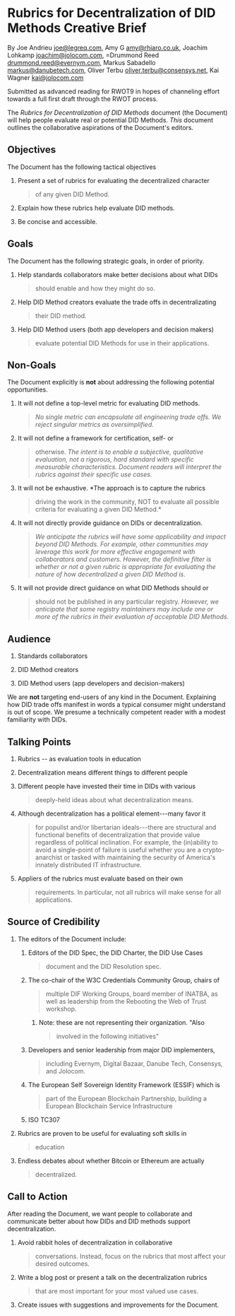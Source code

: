 Rubrics for Decentralization of DID Methods Creative Brief
==========================================================
By Joe Andrieu <joe@legreq.com>, Amy G <amy@rhiaro.co.uk>, Joachim Lohkamp <joachim@jolocom.com>, 
=Drummond Reed <drummond.reed@evernym.com>, Markus Sabadello <markus@danubetech.com>, Oliver Terbu <oliver.terbu@consensys.net>, 
Kai Wagner <kai@jolocom.com>

Submitted as advanced reading for RWOT9 in hopes of channeling effort
towards a full first draft through the RWOT process.


The *Rubrics for Decentralization of DID Methods* document (the
Document) will help people evaluate real or potential DID Methods.
*This* document outlines the collaborative aspirations of the Document's
editors.

Objectives
----------

The Document has the following tactical objectives

1.  Present a set of rubrics for evaluating the decentralized character
    > of any given DID Method.

2.  Explain how these rubrics help evaluate DID methods.

3.  Be concise and accessible.

Goals
-----

The Document has the following strategic goals, in order of priority.

1.  Help standards collaborators make better decisions about what DIDs
    > should enable and how they might do so.

2.  Help DID Method creators evaluate the trade offs in decentralizating
    > their DID method.

3.  Help DID Method users (both app developers and decision makers)
    > evaluate potential DID Methods for use in their applications.

Non-Goals
---------

The Document explicitly is **not** about addressing the following
potential opportunities.

1.  It will not define a top-level metric for evaluating DID methods.
    > *No single metric can encapsulate all engineering trade offs. We
    > reject singular metrics as oversimplified.*

2.  It will not define a framework for certification, self- or
    > otherwise. *The intent is to enable a subjective, qualitative
    > evaluation, not a rigorous, hard standard with specific measurable
    > characteristics. Document readers will interpret the rubrics
    > against their specific use cases.*

3.  It will not be exhaustive. *The approach is to capture the rubrics
    > driving the work in the community, NOT to evaluate all possible
    > criteria for evaluating a given DID Method.*

4.  It will not directly provide guidance on DIDs or decentralization.
    > *We anticipate the rubrics will have some applicability and impact
    > beyond DID Methods. For example, other communities may leverage
    > this work for more effective engagement with collaborators and
    > customers. However, the definitive filter is whether or not a
    > given rubric is appropriate for evaluating the nature of how
    > decentralized a given DID Method is.*

5.  It will not provide direct guidance on what DID Methods should or
    > should not be published in any particular registry. *However, we
    > anticipate that some registry maintainers may include one or more
    > of the rubrics in their evaluation of acceptable DID Methods.*

Audience
--------

1.  Standards collaborators

2.  DID Method creators

3.  DID Method users (app developers and decision-makers)

We are **not** targeting end-users of any kind in the Document.
Explaining how DID trade offs manifest in words a typical consumer might
understand is out of scope. We presume a technically competent reader
with a modest familiarity with DIDs.

Talking Points
--------------

1.  Rubrics -- as evaluation tools in education

2.  Decentralization means different things to different people

3.  Different people have invested their time in DIDs with various
    > deeply-held ideas about what decentralization means.

4.  Although decentralization has a political element---many favor it
    > for populist and/or libertarian ideals---there are structural and
    > functional benefits of decentralization that provide value
    > regardless of political inclination. For example, the (in)ability
    > to avoid a single-point of failure is useful whether you are a
    > crypto-anarchist or tasked with maintaining the security of
    > America's innately distributed IT infrastructure.

5.  Appliers of the rubrics must evaluate based on their own
    > requirements. In particular, not all rubrics will make sense for
    > all applications.

Source of Credibility
---------------------

1.  The editors of the Document include:

    1.  Editors of the DID Spec, the DID Charter, the DID Use Cases
        > document and the DID Resolution spec.

    2.  The co-chair of the W3C Credentials Community Group, chairs of
        > multiple DIF Working Groups, board member of INATBA, as well
        > as leadership from the Rebooting the Web of Trust workshop.

        1.  Note: these are not representing their organization. "Also
            > involved in the following initiatives"

    3.  Developers and senior leadership from major DID implementers,
        > including Evernym, Digital Bazaar, Danube Tech, Consensys, and
        > Jolocom.

    4.  The European Self Sovereign Identity Framework (ESSIF) which is
        > part of the European Blockchain Partnership, building a
        > European Blockchain Service Infrastructure

    5.  ISO TC307

2.  Rubrics are proven to be useful for evaluating soft skills in
    > education

3.  Endless debates about whether Bitcoin or Ethereum are actually
    > decentralized.

Call to Action
--------------

After reading the Document, we want people to collaborate and
communicate better about how DIDs and DID methods support
decentralization.

1.  Avoid rabbit holes of decentralization in collaborative
    > conversations. Instead, focus on the rubrics that most affect your
    > desired outcomes.

2.  Write a blog post or present a talk on the decentralization rubrics
    > that are most important for your most valued use cases.

3.  Create issues with suggestions and improvements for the Document.
